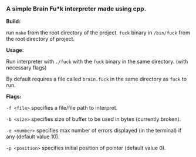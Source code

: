 <h3>A simple Brain Fu*k interpreter made using cpp.</h3>

<b>Build:</b>
  
  run `make` from the root directory of the project.
  `fuck` binary in `/bin/fuck` from the root directory of project.
  
<b>Usage:</b>

  Run interpreter with `./fuck` with the `fuck` binary in the same directory. (with necessary flags)

  By default requires a file called `brain.fuck` in the same directory as `fuck` to run.

<b>Flags:</b>

  `-f <file>`     specifies a file/file path to interpret.

  `-b <size>`     specifies size of buffer to be used in bytes (currently broken).

  `-e <number>`   specifies max number of errors displayed (in the terminal) if any (default value 10).

  `-p <position>` specifies initial position of pointer (default value 0).
